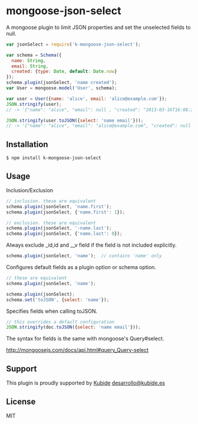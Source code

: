# mongoose-json-select

A mongoose plugin to limit JSON properties and set the unselected fields to null.

```js
var jsonSelect = require('k-mongoose-json-select');

var schema = Schema({
  name: String,
  email: String,
  created: {type: Date, default: Date.now}
});
schema.plugin(jsonSelect, 'name created');
var User = mongoose.model('User', schema);

var user = User({name: 'alice', email: 'alice@example.com'});
JSON.stringify(user);
// -> '{"name": "alice", "email": null , "created": "2013-03-16T16:08:38.065Z"}'

JSON.stringify(user.toJSON({select: 'name email'}));
// -> '{"name": "alice", "email": "alice@example.com", "created": null }'
```

## Installation
    $ npm install k-mongoose-json-select

## Usage
Inclusion/Exclusion
```js
// inclusion. these are equivalent
schema.plugin(jsonSelect, 'name.first');
schema.plugin(jsonSelect, {'name.first': 1});

// exclusion. these are equivalent
schema.plugin(jsonSelect, '-name.last');
schema.plugin(jsonSelect, {'name.last': 0});
```

Always exclude _id,id and __v field if the field is not included explicitly.
```js
schema.plugin(jsonSelect, 'name');  // contains 'name' only
```

Configures default fields as a plugin option or schema option.
```js
// these are equivalent
schema.plugin(jsonSelect, 'name');

schema.plugin(jsonSelect);
schema.set('toJSON', {select: 'name'});
```

Specifies fields when calling toJSON.
```js
// this overrides a default configuration
JSON.stringify(doc.toJSON({select: 'name email'}));
```

The syntax for fields is the same with mongoose's Query#select.

http://mongoosejs.com/docs/api.html#query_Query-select

## Support

This plugin is proudly supported by [Kubide](http://kubide.es/) [desarrollo@kubide.es](mailto:desarrollo@kubide.es)

## License
MIT
```

